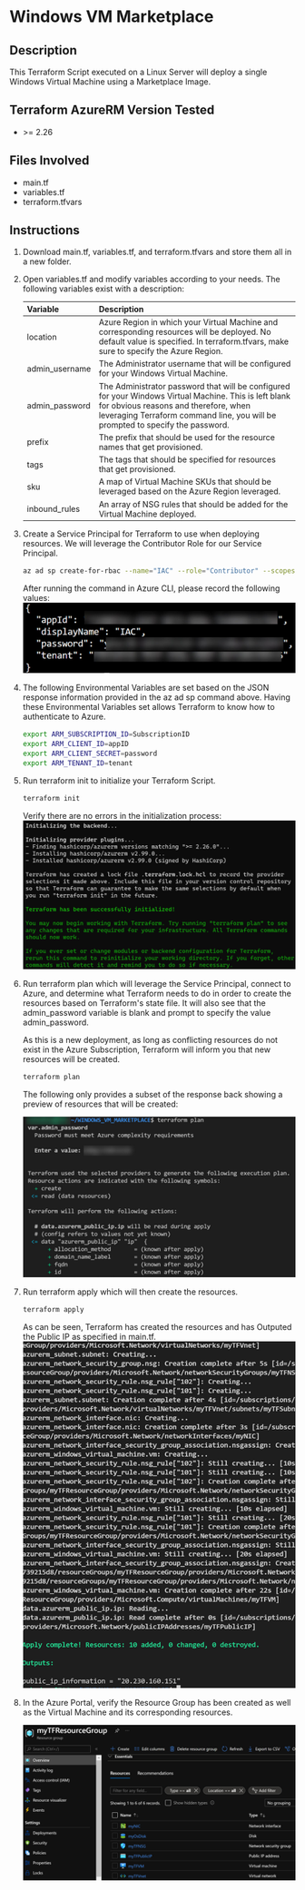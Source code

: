 # Windows VM Marketplace
## Description
This Terraform Script executed on a Linux Server will deploy a single Windows Virtual Machine using a Marketplace Image.

## Terraform AzureRM Version Tested
- \>= 2.26

## Files Involved
- main.tf
- variables.tf
- terraform.tfvars

## Instructions
1. Download main.tf, variables.tf, and terraform.tfvars and store them all in a new folder.

2. Open variables.tf and modify variables according to your needs. The following variables exist with a description:

    | Variable | Description |
    | --------------- | --------------- |
    | location | Azure Region in which your Virtual Machine and corresponding resources will be deployed. No default value is specified. In terraform.tfvars, make sure to specify the Azure Region. |
    | admin_username | The Administrator username that will be configured for your Windows Virtual Machine. |
    | admin_password | The Administrator password that will be configured for your Windows Virtual Machine. This is left blank for obvious reasons and therefore, when leveraging Terraform command line, you will be prompted to specify the password. |
    | prefix | The prefix that should be used for the resource names that get provisioned. |
    | tags | The tags that should be specified for resources that get provisioned. | 
    | sku | A map of Virtual Machine SKUs that should be leveraged based on the Azure Region leveraged. |
    | inbound_rules | An array of NSG rules that should be added for the Virtual Machine deployed. |
   
2. Create a Service Principal for Terraform to use when deploying resources.  We will leverage the Contributor Role for our Service Principal. 
   
    ```Bash
    az ad sp create-for-rbac --name="IAC" --role="Contributor" --scopes="/subscriptions/SubscriptionID"
    ```

    After running the command in Azure CLI, please record the following values:
    ![Alt text](./DemoScreenshots/demo1.jpg?raw=true)

3. The following Environmental Variables are set based on the JSON response information provided in the az ad sp command above. Having these Environmental Variables set allows Terraform to know how to authenticate to Azure.

    ```Bash
    export ARM_SUBSCRIPTION_ID=SubscriptionID
    export ARM_CLIENT_ID=appID
    export ARM_CLIENT_SECRET=password
    export ARM_TENANT_ID=tenant
    ```
   
4. Run terraform init to initialize your Terraform Script.

    ```Bash 
    terraform init 
    ```

    Verify there are no errors in the initialization process:
    ![Alt text](./DemoScreenshots/demo2.jpg?raw=true)

5. Run terraform plan which will leverage the Service Principal, connect to Azure, and determine what Terraform needs to do in order to create the resources based on Terraform's state file.  It will also see that the admin_password variable is blank and prompt to specify the value admin_password. 

    As this is a new deployment, as long as conflicting resources do not exist in the Azure Subscription, Terraform will inform you that new resources will be created.  

    ```Bash 
    terraform plan 
    ```   

    The following only provides a subset of the response back showing a preview of resources that will be created:

    ![Alt text](./DemoScreenshots/demo3.jpg?raw=true)

6. Run terraform apply which will then create the resources.

    ```Bash 
    terraform apply 
    ```

    As can be seen, Terraform has created the resources and has Outputed the Public IP as specified in main.tf.
    ![Alt text](./DemoScreenshots/demo4.jpg?raw=true)

7. In the Azure Portal, verify the Resource Group has been created as well as the Virtual Machine and its corresponding resources.

    ![Alt text](./DemoScreenshots/demo5.jpg?raw=true)
